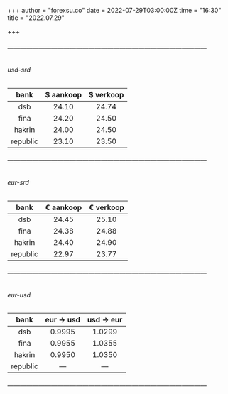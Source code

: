 +++
author = "forexsu.co"
date = 2022-07-29T03:00:00Z
time = "16:30"
title = "2022.07.29"

+++
###### ————————————————————————————————
###### usd-srd
bank|$ aankoop|$ verkoop
:-----:|:-----:|:-----:
dsb  |24.10|24.74
fina  |24.20|24.50
hakrin  |24.00|24.50
republic  |23.10|23.50
###### ————————————————————————————————
###### eur-srd
bank|€ aankoop|€ verkoop
:-----:|:-----:|:-----:
dsb  |24.45|25.10
fina  |24.38|24.88
hakrin  |24.40|24.90
republic  |22.97|23.77
###### ————————————————————————————————
###### eur-usd
bank|eur → usd|usd → eur
:-----:|:-----:|:-----:
dsb  |0.9995|1.0299
fina  |0.9955|1.0355
hakrin  |0.9950|1.0350
republic  |—|—
###### ————————————————————————————————
